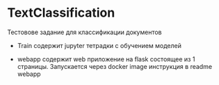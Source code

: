# TextClassification

Тестовове задание для классификации документов 

- Train содержит jupyter тетрадки с обучением моделей

- webapp содержит web приложение на flask состоящее из 1 страницы. Запускается через docker image инструкция в readme webapp
